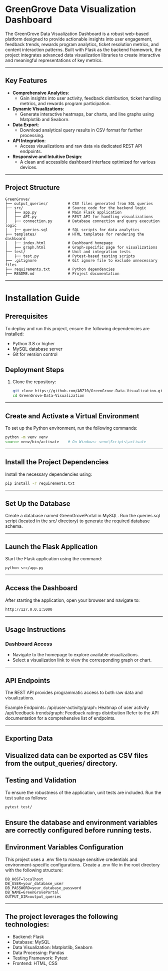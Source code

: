 # GreenGrove Data Visualization Dashboard

The GreenGrove Data Visualization Dashboard is a robust web-based platform designed to provide actionable insights into user engagement, feedback trends, rewards program analytics, ticket resolution metrics, and content interaction patterns. Built with Flask as the backend framework, the project integrates advanced data visualization libraries to create interactive and meaningful representations of key metrics.

---

## Key Features

- **Comprehensive Analytics**:
  - Gain insights into user activity, feedback distribution, ticket handling metrics, and rewards program participation.
- **Dynamic Visualizations**:
  - Generate interactive heatmaps, bar charts, and line graphs using Matplotlib and Seaborn.
- **Data Export**:
  - Download analytical query results in CSV format for further processing.
- **API Integration**:
  - Access visualizations and raw data via dedicated REST API endpoints.
- **Responsive and Intuitive Design**:
  - A clean and accessible dashboard interface optimized for various devices.

---

## Project Structure

```plaintext
GreenGrove/
├── output_queries/         # CSV files generated from SQL queries
├── src/                    # Source code for the backend logic
│   ├── app.py              # Main Flask application
│   ├── API.py              # REST API for handling visualizations
│   ├── connection.py       # Database connection and query execution logic
│   ├── queries.sql         # SQL scripts for data analytics
├── templates/              # HTML templates for rendering the dashboard
│   ├── index.html          # Dashboard homepage
│   ├── graph.html          # Graph-specific page for visualizations
├── test/                   # Unit and integration tests
│   ├── test.py             # Pytest-based testing scripts
├── .gitignore              # Git ignore file to exclude unnecessary files
├── requirements.txt        # Python dependencies
├── README.md               # Project documentation
```
---

# Installation Guide

## Prerequisites
To deploy and run this project, ensure the following dependencies are installed:

- Python 3.8 or higher
- MySQL database server
- Git for version control

## Deployment Steps

1. Clone the repository:
   ```bash
   git clone https://github.com/ARZ10/GreenGrove-Data-Visualization.git
   cd GreenGrove-Data-Visualization
   ```
---

## Create and Activate a Virtual Environment

To set up the Python environment, run the following commands:
```bash
python -m venv venv
source venv/bin/activate    # On Windows: venv\Scripts\activate
```

---

## Install the Project Dependencies

Install the necessary dependencies using:
```bash
pip install -r requirements.txt
```
---
## Set Up the Database

Create a database named GreenGrovePortal in MySQL.
Run the queries.sql script (located in the src/ directory) to generate the required database schema.

---
## Launch the Flask Application

Start the Flask application using the command:
```bash
python src/app.py
```
---

## Access the Dashboard

After starting the application, open your browser and navigate to:
```bash
http://127.0.0.1:5000
```
---

## Usage Instructions

### Dashboard Access
- Navigate to the homepage to explore available visualizations.
- Select a visualization link to view the corresponding graph or chart.

---
## API Endpoints

The REST API provides programmatic access to both raw data and visualizations.

Example Endpoints:
/api/user-activity/graph: Heatmap of user activity
/api/feedback-trends/graph: Feedback ratings distribution
Refer to the API documentation for a comprehensive list of endpoints.

---
## Exporting Data

Visualized data can be exported as CSV files from the output_queries/ directory.
---

## Testing and Validation

To ensure the robustness of the application, unit tests are included. Run the test suite as follows:
```bash
pytest test/
```
Ensure the database and environment variables are correctly configured before running tests.
---


## Environment Variables Configuration

This project uses a .env file to manage sensitive credentials and environment-specific configurations. Create a .env file in the root directory with the following structure:

```plaintext
DB_HOST=localhost
DB_USER=your_database_user
DB_PASSWORD=your_database_password
DB_NAME=GreenGrovePortal
OUTPUT_DIR=output_queries
```

---
## The project leverages the following technologies:

- Backend: Flask
- Database: MySQL
- Data Visualization: Matplotlib, Seaborn
- Data Processing: Pandas
- Testing Framework: Pytest
- Frontend: HTML, CSS

